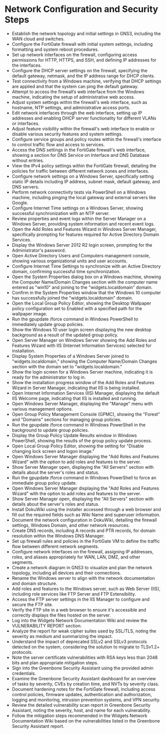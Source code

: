 # Network Configuration and Security Steps

- Establish the network topology and initial settings in GNS3, including the WAN cloud and switches.
- Configure the FortiGate firewall with initial system settings, including formatting and system reboot procedures.
- Set up network interfaces on the firewall, configuring access permissions for HTTP, HTTPS, and SSH, and defining IP addresses for the interfaces.
- Configure the DHCP server settings on the firewall, specifying the default gateway, netmask, and the IP address range for DHCP clients.
- Test connectivity from a Windows machine, verifying that DHCP settings are applied and that the system can ping the default gateway.
- Attempt to access the firewall’s web interface from the Windows machine, indicating the setup of administrative web access.
- Adjust system settings within the firewall's web interface, such as hostname, NTP settings, and administrative access ports.
- Edit network interfaces through the web interface, setting up IP addresses and enabling DHCP server functionality for different VLANs or interfaces.
- Adjust feature visibility within the firewall's web interface to enable or disable various security features and system settings.
- Configure service groups and policy routes within the firewall's interface to control traffic flow and access to services.
- Access the DNS settings in the FortiGate firewall's web interface, showing a section for DNS Service on Interface and DNS Database without entries.
- View the IPv4 policy settings within the FortiGate firewall, detailing the policies for traffic between different network zones and interfaces.
- Configure network settings on a Windows Server, specifically setting static IP details including IP address, subnet mask, default gateway, and DNS servers.
- Perform network connectivity tests via PowerShell on a Windows machine, including pinging the local gateway and external servers like Google.
- Configure Internet Time settings on a Windows Server, showing successful synchronization with an NTP server.
- Review properties and event logs within the Server Manager on a Windows Server, providing system information and recent event logs.
- Open the Add Roles and Features Wizard in Windows Server Manager, specifically prompting for features required for Active Directory Domain Services.
- Display the Windows Server 2012 R2 login screen, prompting for the Administrator's password.
- Open Active Directory Users and Computers management console, showing various organizational units and user accounts.
- Configure Internet Time Settings to synchronize with an Active Directory domain, confirming successful time synchronization.
- Open the System Properties dialog box on a Windows machine, showing the Computer Name/Domain Changes section with the computer name entered as "win10" and joining to the "widgets.localdomain" domain.
- Confirm in the System Properties window that the Windows 10 computer has successfully joined the "widgets.localdomain" domain.
- Open the Local Group Policy Editor, showing the Desktop Wallpaper policy configuration set to Enabled with a specified path for the wallpaper image.
- Run the gpupdate /force command in Windows PowerShell to immediately update group policies.
- Show the Windows 10 user login screen displaying the new desktop background as a result of the updated group policy.
- Open Server Manager on Windows Server showing the Add Roles and Features Wizard with IIS (Internet Information Services) selected for installation.
- Display System Properties of a Windows Server joined to "widgets.localdomain," showing the Computer Name/Domain Changes section with the domain set to "widgets.localdomain."
- Show the login screen for a Windows Server machine, indicating it is ready for the administrator to log in.
- Show the installation progress window of the Add Roles and Features Wizard in Server Manager, indicating that IIS is being installed.
- Open Internet Information Services (IIS) Manager, displaying the default IIS Welcome page, indicating that IIS is installed and running.
- Open Windows Server Manager, displaying the "Manage" menu with various management options.
- Open Group Policy Management Console (GPMC), showing the "Forest" and "Domains" sections for managing group policies.
- Run the gpupdate /force command in Windows PowerShell in the background to update group policies.
- Display the Group Policy Update Results window in Windows PowerShell, showing the results of the group policy update process.
- Open Local Group Policy Editor, showing the setting for "Disable changing lock screen and logon image."
- Open Windows Server Manager displaying the "Add Roles and Features Wizard" with the option to add roles and features to the server.
- Show Server Manager open, displaying the "All Servers" section with details about the server's roles and status.
- Run the gpupdate /force command in Windows PowerShell to force an immediate group policy update.
- Open Windows Server Manager displaying the "Add Roles and Features Wizard" with the option to add roles and features to the server.
- Show Server Manager open, displaying the "All Servers" section with details about the server's roles and status.
- Install DokuWiki using the installer accessed through a web browser and fill out the required fields such as Wiki Name and superuser information.
- Document the network configuration in DokuWiki, detailing the firewall settings, Windows Domain, and other network resources.
- Create DNS records, including A records and PTR records, for domain resolution within the Windows DNS Manager.
- Set up firewall rules and policies in the FortiGate VM to define the traffic flow between different network segments.
- Configure network interfaces on the firewall, assigning IP addresses, roles, and aliases appropriately for WAN, LAN, DMZ, and other segments.
- Create a network diagram in GNS3 to visualize and plan the network topology, including all devices and their connections.
- Rename the Windows server to align with the network documentation and domain structure.
- Add roles and features to the Windows server, such as Web Server (IIS), including role services like FTP Server and FTP Extensibility.
- Access the FTP server settings in the IIS Manager to configure and secure the FTP site.
- Verify the FTP site in a web browser to ensure it's accessible and correctly displays the files hosted on the server.
- Log into the Widgets Network Documentation Wiki and review the VULNERABILITY REPORT section.
- Analyze the report for weak cipher suites used by SSL/TLS, noting the severity as medium and summarizing the impact.
- Understand the impact of deprecated SSLv2 and SSLv3 protocols detected on the system, considering the solution to migrate to TLSv1.2+ protocols.
- Note the server certificate vulnerabilities with RSA keys less than 2048 bits and plan appropriate mitigation steps.
- Sign into the Greenbone Security Assistant using the provided admin credentials.
- Examine the Greenbone Security Assistant dashboard for an overview of tasks by severity, CVEs by creation time, and NVTs by severity class.
- Document hardening notes for the FortiGate firewall, including access control policies, firmware updates, authentication and authorization, logging and monitoring, intrusion prevention systems, and VPN security.
- Review the detailed vulnerability scan report in Greenbone Security Assistant, noting the severity, host, and name for each vulnerability.
- Follow the mitigation steps recommended in the Widgets Network Documentation Wiki based on the vulnerabilities listed in the Greenbone Security Assistant report.

